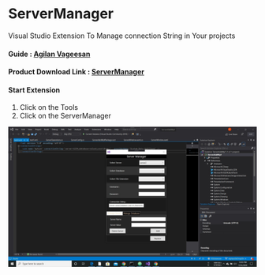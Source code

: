 # ServerManager
Visual Studio Extension To Manage connection String in Your projects

#### Guide : [Agilan Vageesan](https://www.linkedin.com/in/agilan-vageesan-b6a12a1b1/?originalSubdomain=in)
#### Product Download Link : [ServerManager](https://marketplace.visualstudio.com/items?itemName=RohitChouhan.rchouhan123)


#### Start Extension
1. Click on the Tools
2. Click on the  ServerManager

![screen1](/Media/SharedScreenshot.jpg)
